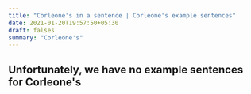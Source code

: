 ```yaml
---
title: "Corleone's in a sentence | Corleone's example sentences"
date: 2021-01-20T19:57:50+05:30
draft: falses
summary: "Corleone's"
---
```

## Unfortunately, we have no example sentences for Corleone's                 
